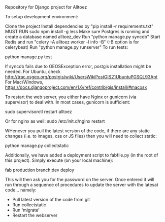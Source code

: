 Repository for Django project for Alltoez

To setup development environment:

Clone the project
Install dependencies by "pip install -r requirements.txt"
MUST RUN sudo npm install -g less
Make sure Postgres is running and create a database named alltoez_dev
Run "python manage.py syncdb"
Start Redis and run "celery -A alltoez worker -l info -B" (-B option is for celerybeat)
Run "python manage.py runserver"
To run tests:

python manage.py test

If syncdb fails due to GEOSException error, postgis installation might be needed.
For Ubuntu, check http://trac.osgeo.org/postgis/wiki/UsersWikiPostGIS21UbuntuPGSQL93Apt
For Mac/Windows, https://docs.djangoproject.com/en/1.6/ref/contrib/gis/install/#macosx


To restart the web server, you either have Nginx or gunicorn (via supervisor) to deal with. In most cases, gunicorn is sufficient:

sudo supervisorctl restart alltoez

Or for nginx as well:
sudo /etc/init.d/nginx restart

WHenever you pull the latest version of the code, if there are any static changes (i.e. to images, css or JS files) then you will need to collect static:

python manage.py collectstatic

Additionally, we have added a deployment script to fabfile.py (in the root of this project). Simply execute (on your local machine):

fab production branch:dev deploy

This will then ask you for the password on the server. Once entered it will run through a sequence of procedures to update the server with the latesat code... namely:

- Pull latest version of the code from git
- Run collectstatic
- Run 'migrate'
- Restart the webserver
